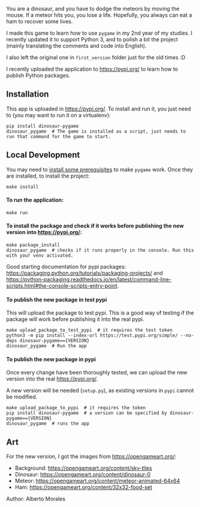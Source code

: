You are a dinosaur, and you have to dodge the meteors by moving the mouse. If a meteor hits you, you lose a life. Hopefully, you always can eat a ham to recover some lives.

I made this game to learn how to use `pygame` in my 2nd year of my studies. I recently updated it to support Python 3, and to polish a bit the project (mainly translating the comments and code into English).

I also left the original one in `first_version` folder just for the old times :D

I recently uploaded the application to https://pypi.org/ to learn how to publish Python packages.

## Installation
This app is uploaded in https://pypi.org/. To install and run it, you just need to (you may want to run it on a virtualenv):
```
pip install dinosaur-pygame
dinosaur_pygame  # The game is installed as a script, just needs to run that command for the game to start.
```

## Local Development
You may need to [install some prerequisites](https://www.pygame.org/wiki/GettingStarted) to make `pygame` work. Once they are installed, to install the project:
```
make install
```

#### To run the application:
```
make run
```

#### To install the package and check if it works before publishing the new version into https://pypi.org/:
```
make package_install
dinosaur_pygame  # checks if it runs properly in the console. Run this with your venv activated.
```
Good starting documentation for pypi packages: https://packaging.python.org/tutorials/packaging-projects/ and https://python-packaging.readthedocs.io/en/latest/command-line-scripts.html#the-console-scripts-entry-point.

#### To publish the new package in test pypi
This will upload the package to test pypi. This is a good way of testing if the package will work before publishing it into the real pypi.
```
make upload_package_to_test_pypi  # it requires the test token
python3 -m pip install --index-url https://test.pypi.org/simple/ --no-deps dinosaur-pygame=={VERSION}
dinosaur_pygame  # Run the app
```

#### To publish the new package in pypi
Once every change have been thoroughly tested, we can upload the new version into the real https://pypi.org/.

A new version will be needed (`setup.py`), as existing versions in `pypi` cannot be modified.
```
make upload_package_to_pypi  # it requires the token
pip install dinosaur-pygame  # a version can be specified by dinosaur-pygame=={VERSION}
dinosaur_pygame  # runs the app
```

## Art
For the new version, I got the images from https://opengameart.org/:
- Background: https://opengameart.org/content/sky-tiles
- Dinosaur: https://opengameart.org/content/dinosaur-0
- Meteor: https://opengameart.org/content/meteor-animated-64x64
- Ham: https://opengameart.org/content/32x32-food-set

Author: Alberto Morales
